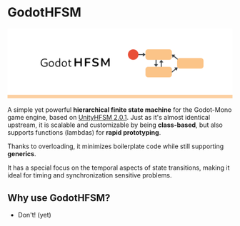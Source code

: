 # GodotHFSM

![HFSM for Godot](https://raw.githubusercontent.com/BangL/GodotHFSM/master/docs/Banner.png)

A simple yet powerful **hierarchical finite state machine** for the Godot-Mono game engine, based on [UnityHFSM 2.0.1](https://github.com/Inspiaaa/UnityHFSM/tree/eb590da7fb7680684ffc1b6801cc50c46417c38d). Just as it's almost identical upstream, it is scalable and customizable by being **class-based**, but also supports functions (lambdas) for **rapid prototyping**.

Thanks to overloading, it minimizes boilerplate code while still supporting **generics**.

It has a special focus on the temporal aspects of state transitions, making it ideal for timing and synchronization sensitive problems.

## Why use GodotHFSM?

- Don't! (yet)

